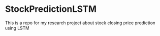 # StockPredictionLSTM
This is a repo for my research project about stock closing price prediction using LSTM
